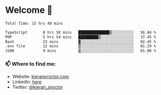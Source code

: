 # Welcome 🦘

<!--START_SECTION:waka-->

```txt
Total Time: 15 hrs 40 mins

TypeScript       8 hrs 58 mins   ██████████████▒░░░░░░░░░░   56.84 %
PHP              5 hrs 54 mins   █████████▒░░░░░░░░░░░░░░░   37.45 %
Bash             23 mins         ▓░░░░░░░░░░░░░░░░░░░░░░░░   02.45 %
.env file        12 mins         ▒░░░░░░░░░░░░░░░░░░░░░░░░   01.29 %
JSON             9 mins          ▒░░░░░░░░░░░░░░░░░░░░░░░░   01.00 %
```

<!--END_SECTION:waka-->

### 📫 Where to find me:

-   Website: [kieranproctor.com](https://kieranproctor.com/)
-   LinkedIn: [here](https://www.linkedin.com/in/kieran-proctor-086b5a159/)
-   Twitter: [@kieran_proctor](https://twitter.com/kieran_proctor)

